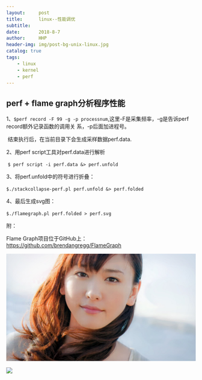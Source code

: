```yaml
---
layout:     post
title:      linux--性能调优
subtitle:   
date:       2018-8-7
author:     HHP
header-img: img/post-bg-unix-linux.jpg
catalog: true
tags:
    - linux  
    - kernel
    - perf
---
```


## perf + flame graph分析程序性能

1、`$perf record -F 99 -g -p processnum`,这里-F是采集频率，-g是告诉perf record额外记录函数的调用关	系，-p后面加进程号。

​	结束执行后，在当前目录下会生成采样数据perf.data.

2、用perf script工具对perf.data进行解析

​	`$ perf script -i perf.data &> perf.unfold`

3、将perf.unfold中的符号进行折叠：

​    `$./stackcollapse-perf.pl perf.unfold &> perf.folded`

4、最后生成svg图：

  `$./flamegraph.pl perf.folded > perf.svg`



附：

Flame Graph项目位于GitHub上：<https://github.com/brendangregg/FlameGraph>



![](https://github.com/huhaipeng/huhaipeng.github.io/blob/master/img/timg.jpg)





![](https://cdn.sinaimg.cn.52ecy.cn/large/005BYqpgly1g2tnstrwtpj31hc0u00ym.jpg)